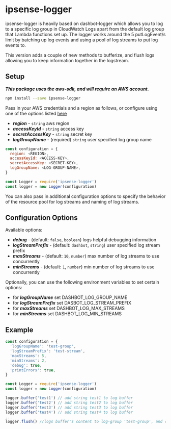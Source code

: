 # ipsense-logger

ipsense-logger is heavily based on dashbot-logger which allows you to log to a specific log group in CloudWatch Logs apart from the default log group that Lambda functions set up. The logger works around the 5 putLogEvent/s limit by 
batching up log events and using a pool of log streams to put log events to.

This version adds a couple of new methods to bufferize, and flush logs allowing you to keep information together in the logstream.

## Setup

***This package uses the aws-sdk, and will require an AWS account.*** 

```bash
npm install --save ipsense-logger
```

Pass in your AWS credentials and a region as follows, or configure using one of the options listed 
[here](https://docs.aws.amazon.com/sdk-for-javascript/v2/developer-guide/setting-region.html)

  - ***region*** - ```string``` aws region
  - ***accessKeyId*** - ```string``` access key
  - ***secretAccessKey*** - ```string``` secret key
  - ***logGroupName*** - (required) ```string``` user specified log group name
  
```javascript
const configuration = {
  region: <REGION>,
  accessKeyId: <ACCESS-KEY>,
  secretAccessKey: <SECRET-KEY>,
  logGroupName: <LOG-GROUP-NAME>,
}

const Logger = require('ipsense-logger')
const logger = new Logger(configuration)
``` 

You can also pass in additional configuration options to specify the behavior of the resource pool for 
log streams and naming of log streams.

## Configuration Options
Available options:

  - ***debug*** - (default: ```false```, ```boolean```) logs helpful debugging information 
  - ***logStreamPrefix*** - (default: ```dashbot```, ```string```) user specified log stream prefix 
  - ***maxStreams*** - (default: ```10```, ```number```) max number of log streams to use concurrently 
  - ***minStreams*** - (default: ```1```, ```number```) min number of log streams to use concurrently  
  
Optionally, you can use the following environment variables to set certain options:

  - for ***logGroupName*** set DASHBOT_LOG_GROUP_NAME
  - for ***logStreamPrefix*** set DASBOT_LOG_STREAM_PREFIX
  - for ***maxStreams*** set DASHBOT_LOG_MAX_STREAMS
  - for ***minStreams*** set DASHBOT_LOG_MIN_STREAMS

## Example

```javascript
const configuration = {
  'logGroupName': 'test-group',
  'logStreamPrefix': 'test-stream',
  'maxStreams': 5,
  'minStreams': 2,
  'debug': true,
  'printErrors': true,
}

const Logger = require('ipsense-logger')
const logger = new Logger(configuration)

logger.buffer('test1') // add string test1 to log buffer
logger.buffer('test2') // add string test2 to log buffer
logger.buffer('test3') // add string test3 to log buffer
logger.buffer('test4') // add string test4 to log buffer
...
logger.flush() //logs buffer's content to log-group 'test-group', and clear the buffer
```
